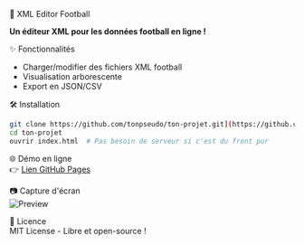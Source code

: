 🚀 XML Editor Football  

**Un éditeur XML pour les données football en ligne !**  

✨ Fonctionnalités  
- Charger/modifier des fichiers XML football  
- Visualisation arborescente  
- Export en JSON/CSV  

🛠️ Installation  
```bash
git clone https://github.com/tonpseudo/ton-projet.git](https://github.com/Wlm94/xml-editor-football)
cd ton-projet
ouvrir index.html  # Pas besoin de serveur si c'est du front pur
```

🌐 Démo en ligne  
👉 [Lien GitHub Pages](https://github.com/Wlm94/xml-editor-football)  

📷 Capture d'écran  
![Preview](assets/preview.png)  

📝 Licence  
MIT License - Libre et open-source !

